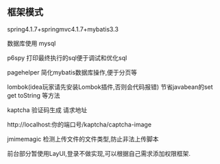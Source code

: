 ## 框架模式
spring4.1.7+springmvc4.1.7+mybatis3.3

数据库使用 mysql 

p6spy 打印最终执行的sql便于调试和优化sql

pagehelper 简化mybatis数据库操作,便于分页等

lombok(idea玩家请先安装Lombok插件,否则会代码报错) 节省javabean的set get toString 等方法

kaptcha 验证码生成 请求地址

http://localhost:你的端口号/kaptcha/captcha-image

jmimemagic 检测上传文件的文件类型,防止非法上传脚本

前台部分暂使用LayUI,登录不做实现,可以根据自己需求添加权限框架.